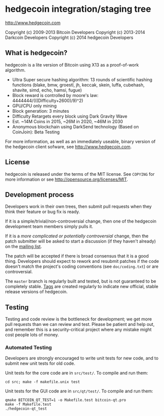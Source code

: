 hedgecoin integration/staging tree
================================

http://www.hedgecoin.com

Copyright (c) 2009-2013 Bitcoin Developers
Copyright (c) 2013-2014 Darkcoin Developers
Copyright (c) 2014 hedgecoin Developers

What is hedgecoin?
----------------

hedgecoin is a lite version of Bitcoin using X13 as a proof-of-work algorithm.
 - Ultra Super secure hashing algorithm: 13 rounds of scientific hashing functions (blake, bmw, groestl, jh, keccak, skein, luffa, cubehash, shavite, simd, echo, hamsi, fugue)
 - Block reward is controlled by moore's law: 4444444/(((Difficulty+2600)/9)^2)
 - GPU/CPU only mining
 - Block generation: 3 minutes
 - Difficulty Retargets every block using Dark Gravity Wave
 - Est. ~14M Coins in 2015, ~26M in 2020, ~46M in 2030
 - Anonymous blockchain using DarkSend technology (Based on CoinJoin): Beta Testing

For more information, as well as an immediately useable, binary version of
the hedgecoin client sofware, see http://www.hedgecoin.com.

License
-------

hedgecoin is released under the terms of the MIT license. See `COPYING` for more
information or see http://opensource.org/licenses/MIT.

Development process
-------------------

Developers work in their own trees, then submit pull requests when they think
their feature or bug fix is ready.

If it is a simple/trivial/non-controversial change, then one of the hedgecoin
development team members simply pulls it.

If it is a *more complicated or potentially controversial* change, then the patch
submitter will be asked to start a discussion (if they haven't already) on the
[mailing list](http://sourceforge.net/mailarchive/forum.php?forum_name=bitcoin-development).

The patch will be accepted if there is broad consensus that it is a good thing.
Developers should expect to rework and resubmit patches if the code doesn't
match the project's coding conventions (see `doc/coding.txt`) or are
controversial.

The `master` branch is regularly built and tested, but is not guaranteed to be
completely stable. [Tags](https://github.com/bitcoin/bitcoin/tags) are created
regularly to indicate new official, stable release versions of hedgecoin.

Testing
-------

Testing and code review is the bottleneck for development; we get more pull
requests than we can review and test. Please be patient and help out, and
remember this is a security-critical project where any mistake might cost people
lots of money.

### Automated Testing

Developers are strongly encouraged to write unit tests for new code, and to
submit new unit tests for old code.

Unit tests for the core code are in `src/test/`. To compile and run them:

    cd src; make -f makefile.unix test

Unit tests for the GUI code are in `src/qt/test/`. To compile and run them:

    qmake BITCOIN_QT_TEST=1 -o Makefile.test bitcoin-qt.pro
    make -f Makefile.test
    ./hedgecoin-qt_test

